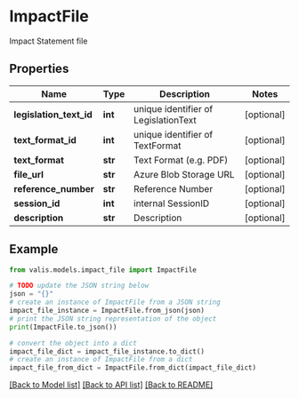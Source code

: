# ImpactFile

Impact Statement file

## Properties

Name | Type | Description | Notes
------------ | ------------- | ------------- | -------------
**legislation_text_id** | **int** | unique identifier of LegislationText | [optional] 
**text_format_id** | **int** | unique identifier of TextFormat | [optional] 
**text_format** | **str** | Text Format (e.g. PDF) | [optional] 
**file_url** | **str** | Azure Blob Storage URL | [optional] 
**reference_number** | **str** | Reference Number | [optional] 
**session_id** | **int** | internal SessionID | [optional] 
**description** | **str** | Description | [optional] 

## Example

```python
from valis.models.impact_file import ImpactFile

# TODO update the JSON string below
json = "{}"
# create an instance of ImpactFile from a JSON string
impact_file_instance = ImpactFile.from_json(json)
# print the JSON string representation of the object
print(ImpactFile.to_json())

# convert the object into a dict
impact_file_dict = impact_file_instance.to_dict()
# create an instance of ImpactFile from a dict
impact_file_from_dict = ImpactFile.from_dict(impact_file_dict)
```
[[Back to Model list]](../README.md#documentation-for-models) [[Back to API list]](../README.md#documentation-for-api-endpoints) [[Back to README]](../README.md)


